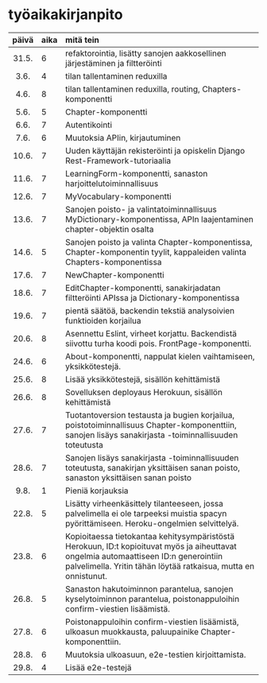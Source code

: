# työaikakirjanpito

| päivä | aika | mitä tein  |
| :----:|:-----| :-----|
| 31.5. | 6    | refaktorointia, lisätty sanojen aakkosellinen järjestäminen ja filtteröinti |
| 3.6.  | 4    | tilan tallentaminen reduxilla |
| 4.6.  | 8    | tilan tallentaminen reduxilla, routing, Chapters-komponentti |
| 5.6.  | 5    | Chapter-komponentti |
| 6.6.  | 7    | Autentikointi |
| 7.6.  | 6    | Muutoksia APIin, kirjautuminen |
| 10.6. | 7    | Uuden käyttäjän rekisteröinti ja opiskelin Django Rest-Framework-tutoriaalia |
| 11.6. | 7    | LearningForm-komponentti, sanaston harjoittelutoiminnallisuus |
| 12.6. | 7    | MyVocabulary-komponentti |
| 13.6. | 7    | Sanojen poisto- ja valintatoiminnallisuus MyDictionary-komponentissa, APIn laajentaminen chapter-objektin osalta |
| 14.6. | 5    | Sanojen poisto ja valinta Chapter-komponentissa, Chapter-komponentin tyylit, kappaleiden valinta Chapters-komponentissa |
| 17.6. | 7    | NewChapter-komponentti |
| 18.6. | 7    | EditChapter-komponentti, sanakirjadatan filtteröinti APIssa ja Dictionary-komponentissa |
| 19.6. | 7    | pientä säätöä, backendin tekstiä analysoivien funktioiden korjailua |
| 20.6. | 8    | Asennettu Eslint, virheet korjattu. Backendistä siivottu turha koodi pois. FrontPage-komponentti. |
| 24.6. | 6    | About-komponentti, nappulat kielen vaihtamiseen, yksikkötestejä. |
| 25.6. | 8    | Lisää yksikkötestejä, sisällön kehittämistä |
| 26.6. | 8    | Sovelluksen deployaus Herokuun, sisällön kehittämistä |
| 27.6. | 7    | Tuotantoversion testausta ja bugien korjailua, poistotoiminnallisuus Chapter-komponenttiin, sanojen lisäys sanakirjasta -toiminnallisuuden toteutusta |
| 28.6. | 7    | Sanojen lisäys sanakirjasta -toiminnallisuuden toteutusta, sanakirjan yksittäisen sanan poisto, sanaston yksittäisen sanan poisto |
| 9.8.  | 1    | Pieniä korjauksia |
| 22.8. | 5    | Lisätty virheenkäsittely tilanteeseen, jossa palvelimella ei ole tarpeeksi muistia spacyn pyörittämiseen. Heroku-ongelmien selvittelyä. |
| 23.8. | 6    | Kopioitaessa tietokantaa kehitysympäristöstä Herokuun, ID:t kopioituvat myös ja aiheuttavat ongelmia automaattiseen ID:n generointiin palvelimella. Yritin tähän löytää ratkaisua, mutta en onnistunut. |
| 26.8. | 5    | Sanaston hakutoiminnon parantelua, sanojen kyselytoiminnon parantelua, poistonappuloihin confirm-viestien lisäämistä. |
| 27.8. | 6    | Poistonappuloihin confirm-viestien lisäämistä, ulkoasun muokkausta, paluupainike Chapter-komponenttiin. |
| 28.8. | 6    | Muutoksia ulkoasuun, e2e-testien kirjoittamista. |
| 29.8. | 4    | Lisää e2e-testejä |